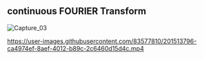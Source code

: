 ## continuous FOURIER Transform

![Capture_03](https://user-images.githubusercontent.com/83577810/201513805-ae6084f2-3214-453f-bd10-d12c2616f4e8.PNG)


https://user-images.githubusercontent.com/83577810/201513796-ca4974ef-8aef-4012-b89c-2c6460d15d4c.mp4

